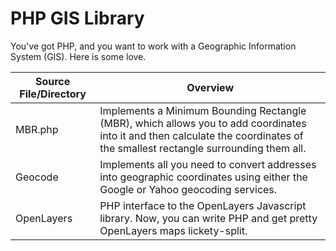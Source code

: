 PHP GIS Library
===============

You've got PHP, and you want to work with a Geographic Information System (GIS). Here is some love.

Source File/Directory | Overview
--------------------- | --------
MBR.php | Implements a Minimum Bounding Rectangle (MBR), which allows you to add coordinates into it and then calculate the coordinates of the smallest rectangle surrounding them all.
Geocode | Implements all you need to convert addresses into geographic coordinates using either the Google or Yahoo geocoding services.
OpenLayers | PHP interface to the OpenLayers Javascript library. Now, you can write PHP and get pretty OpenLayers maps lickety-split.
